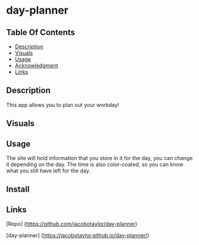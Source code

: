 # day-planner

## Table Of Contents

- [Description](#description)
- [Visuals](#visuals)
- [Usage](#usage)
- [Acknowledgment](#authors)
- [Links](#links)

## Description

This app allows you to plan out your workday!

## Visuals


## Usage

The site will hold information that you store in it for the day, you can change it depending on the day. The time is also color-coated, so you can know what you still have left for the day.

## Install


## Links


[Repo] 
(https://github.com/jacobotaylor/day-planner)

[day-planner] 
(https://jacobotaylor.github.io/day-planner/)